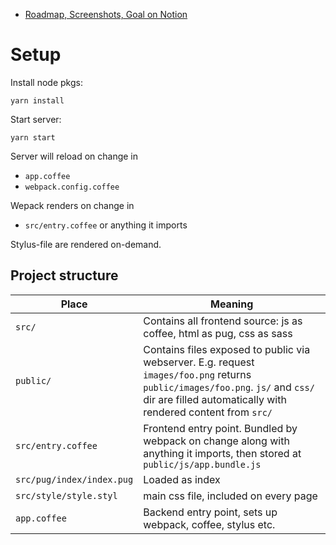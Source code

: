 *  [Roadmap, Screenshots, Goal on Notion](https://www.notion.so/Music-Graph-5119dce2c5464bbfb501736d444004f5)
# Setup

Install node pkgs:

    yarn install

Start server:

    yarn start

Server will reload on change in
* `app.coffee`
* `webpack.config.coffee`

Wepack renders on change in 
* `src/entry.coffee` or anything it imports

Stylus-file are rendered on-demand.

## Project structure

Place | Meaning
--- | ---
`src/` | Contains all frontend source: js as coffee, html as pug, css as sass
`public/` | Contains files exposed to public via webserver. E.g. request `images/foo.png` returns `public/images/foo.png`. `js/` and `css/` dir are filled automatically with rendered content from `src/`
`src/entry.coffee` | Frontend entry point. Bundled by webpack on change along with anything it imports, then stored at `public/js/app.bundle.js`
`src/pug/index/index.pug` | Loaded as index
`src/style/style.styl` | main css file, included on every page 
`app.coffee` | Backend entry point, sets up webpack, coffee, stylus etc.



